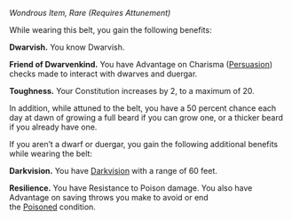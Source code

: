 _Wondrous Item, Rare (Requires Attunement)_

While wearing this belt, you gain the following benefits:

**Dwarvish.** You know Dwarvish.

**Friend of Dwarvenkind.** You have Advantage on Charisma ([Persuasion](https://www.dndbeyond.com/sources/dnd/free-rules/playing-the-game#Skills)) checks made to interact with dwarves and duergar.

**Toughness.** Your Constitution increases by 2, to a maximum of 20.

In addition, while attuned to the belt, you have a 50 percent chance each day at dawn of growing a full beard if you can grow one, or a thicker beard if you already have one.

If you aren’t a dwarf or duergar, you gain the following additional benefits while wearing the belt:

**Darkvision.** You have [Darkvision](https://www.dndbeyond.com/sources/dnd/free-rules/rules-glossary#Darkvision) with a range of 60 feet.

**Resilience.** You have Resistance to Poison damage. You also have Advantage on saving throws you make to avoid or end the [Poisoned](https://www.dndbeyond.com/sources/dnd/free-rules/rules-glossary#PoisonedCondition) condition.